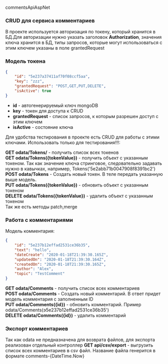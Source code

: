 commentsApiAspNet
### CRUD для сервиса комментариев
В проекте используется авторизация по токену, который хранится в БД.Для авторизации нужно указать заголовок **Authorization**, значения ключа хранится в БД, типы запросов, которые могут использоваться с этим ключем указаны в поле grantedRequest   
### Модель токена
```json
{
    "id": "5e237a37411af70f08ccf5aa",
    "key": "zzz",
    "grantedRequest": "POST,GET,PUT,DELETE",
    "isActive": true
}
```
* **id** - автогенерируемый ключ mongoDB
* **key** - токен для доступа к CRUD
* **grantedRequest** - список запросов, к которым разрешен доступ с этим ключем
* **isActive** - состояние ключа


Для удобства тестирования в проекте есть CRUD для работы с этими ключами. Использовать только для тестирования!!!:  

**GET odata/Tokens/** - получить список всех токенов  
**GET odata/Tokens({tokenValue})** - получить объект с указанным токеном. Так как значение ключа стринговое, следовательно задавать нужно в кавычках, например, Tokens('5e2abb71b0047908f8391bc2') 
**POST odata/Tokens** - Создать новый токен. В теле передать указанную выше модель.  
**PUT odata/Tokens({tokenValue})** - обновить объект с указанным токеном  
**DELETE odata/Tokens({tokenValue})** - удалить объект с указанным токеном  
Так же есть методы patch,merge

### Работа с комментариями  
Модель комментария:  

```json
{
    "id": "5e237b12effad2531ce36b35",
    "text": "hello",
    "dateCreate": "2020-01-18T21:39:30.165Z",
    "updatedOn": "2020-01-18T21:39:30.164Z",
    "createdOn": "2020-01-18T21:39:30.165Z",
    "author": "Alex",
    "topic": "TestComment"
}
```

**GET odata/Comments** - получить список всех комментариев   
**POST odata/Comments** - Создать новый комментарий. В ответ придет модель комментария с заполненным ID  
**PUT odata/Comments({id})** - обновить комментарий. Пример odata/Comments(э5e237b12effad2531ce36b35')  
**DELETE odata/Comments({id})** - удалить комментарий    

### Экспорт комментариев
Так как odata не предназначена для возврата файлов, для экспорта реализован отдельный контроллер 
**GET api/csv/export** - выгрузить список всех комментариев в csv файл. Название файла генерится в формате comments-{DateTime.Now}  
